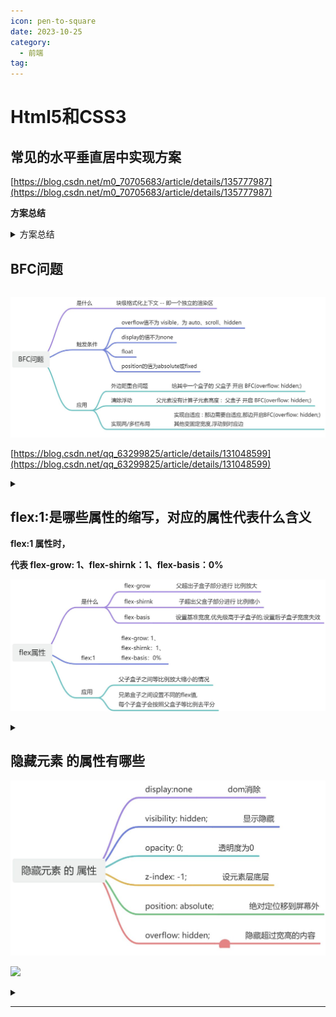 ```yaml
---
icon: pen-to-square
date: 2023-10-25
category:
  - 前端
tag:
---
```

# Html5和CSS3

## 常见的水平垂直居中实现方案

[https://blog.csdn.net/m0_70705683/article/details/135777987](https://blog.csdn.net/m0_70705683/article/details/135777987)

**方案总结**

<details class="lake-collapse"><summary id="u241db6cd"><span class="ne-text">方案总结</span></summary>

#### 利用定位(父相子绝) + 位移

**-- 父相子绝 + 子 **margin**:**auto**;**

**-- 父相子绝 + 子 top,left 位移**50%; **transform**:**translate**(**-50%**,**-50%**);

```javascript
<style>
    .father{
        //width,height,其他省略
  
        position: relative;
    }
    .son{
        position: absolute;
        top:0;
        left:0;
        right:0;
        bottom:0;
        margin:auto;
    }
</style>
<div class="father">
    <div class="son"></div>
</div>
```

#### 利用定位+margin:负值

```javascript
<style>
    .father {
        position: relative;
        width: 200px;
        height: 200px;
        background: skyblue;
    }
    .son {
        position: absolute;
        top: 50%;
        left: 50%;
        margin-left:-50px;
        margin-top:-50px;
        width: 100px;
        height: 100px;
        background: red;
    }
</style>
<div class="father">
    <div class="son"></div>
</div>
```

#### table布局

```javascript
<style>
  .father {
 //width,height,其他省略

  display: table-cell;
  
  text-align: center;//水平居中
  vertical-align: middle;//垂直居中
}
.son {
 //width,height,其他省略

  display: inline-block;
}
</style>
  <div class="father">
  <div class="son"></div>
  </div>
```

#### flex弹性布局

```javascript
<style>
    .father {
        display: flex;
        justify-content: center;//主轴居中,默认水平居中
        align-items: center;//交叉轴居中,默认垂直居中
    }
    .son {
    }
</style>
<div class="father">
    <div class="son"></div>
</div>
```

#### grid网格布局

```javascript
<style>
    .father {
            display: grid;
            justify-content: center;//主轴居中,默认水平居中
            align-items: center;//交叉轴居中,默认垂直居中
        }
        .son {
        }
</style>
<div class="father">
    <div class="son"></div>
</div>
```

#### 拓展

**在CSS中实现元素的水平和垂直居中布局是一个常见需求，不同的元素类型（内联元素和块级元素）和布局方法（如Flexbox、Grid、定位等）提供了多种解决方案。以下是对您提供的文件内容的总结：**

### 内联元素居中布局

 **水平居中** **：**

* **行内元素可以通过设置父元素的 **`<span class="ne-text">text-align: center;</span>` 来实现水平居中。
* **使用Flexbox布局，可以设置父元素为 **`<span class="ne-text">display: flex;</span>` 并使用 `<span class="ne-text">justify-content: center;</span>` 来实现水平居中。

 **垂直居中** **：**

* **对于单行文本，可以通过设置父元素的高度等于行高（**`<span class="ne-text">height === line-height</span>`）来实现垂直居中。
* **对于多行文本，可以使用表格单元格布局，将父元素设置为 **`<span class="ne-text">display: table-cell;</span>` 并使用 `<span class="ne-text">vertical-align: middle;</span>` 来实现垂直居中。

### 块级元素居中布局

 **水平居中** **：**

* **对于已定义宽度的元素，可以通过设置 **`<span class="ne-text">margin: 0 auto;</span>` 来实现水平居中。
* **使用绝对定位，可以将元素的 **`<span class="ne-text">left</span>` 属性设置为 `<span class="ne-text">50%</span>`，然后使用 `<span class="ne-text">margin-left</span>` 设置为元素宽度的一半的负值来实现水平居中。

 **垂直居中** **：**

* **使用绝对定位，可以设置元素的 **`<span class="ne-text">top</span>`、`<span class="ne-text">left</span>`、`<span class="ne-text">margin-top</span>` 和 `<span class="ne-text">margin-left</span>`（如果已定义高度）来实现垂直居中。
* **通过设置父元素为 **`<span class="ne-text">display: table-cell;</span>` 并使用 `<span class="ne-text">vertical-align: middle;</span>` 可以实现垂直居中。
* **使用 **`<span class="ne-text">transform: translate(x, y);</span>` 可以在不知道元素宽高的情况下实现垂直居中。
* **使用Flexbox（**`<span class="ne-text">display: flex;</span>`）和Grid（`<span class="ne-text">display: grid;</span>`）也可以实现垂直居中，但Grid的兼容性相对较差。

</details>

## BFC问题


```markdown

```

![alt text](/assets/images/bfc.jpg "思维导图")

[https://blog.csdn.net/qq_63299825/article/details/131048599](https://blog.csdn.net/qq_63299825/article/details/131048599)

<details class="lake-collapse"><summary id="u8f2438d8"></summary>

## 一、[BFC](https://so.csdn.net/so/search?q=BFC&spm=1001.2101.3001.7020)的定义 (一个独立的渲染区)

 **BFC** **（Block Formatting Context），即** **块级格式化上下文** **，它是页面中的一块渲染区域，并且有一套属于自己的渲染规则,**

**1.内部的盒子会在垂直方向上一个接一个的放置**

**2.对于同一个BFC的俩个相邻的盒子的margin会发生重叠，与方向无关。**

**3.每个元素的左外边距与包含块的左边界相接触（从左到右），即使浮动元素也是如此**

**4.BFC的区域不会与float的元素区域重叠**

**5.计算BFC的高度时，浮动子元素也参与计算**

**6.BFC就是页面上的一个隔离的独立容器，容器里面的子元素不会影响到外面的元素，反之亦然**

**BFC目的是形成一个相对于外界完全独立的空间，让内部的子元素不会影响到外部的元素**

**在页面布局阶段，往往会因为BFC问题导致 页面布局发生错乱，如外边距合并问题，元素高度丢失，两栏布局没有实现自适应。**

## 二、触发BFC的条件

**1.根元素，即HTML元素**

**2.浮动元素：float值为left、right**

**3.overflow值不为 visible，为 auto、scroll、hidden**

**4.display的值为除了none以外的全部值, inline-block、inltable-cell、table-caption、table、inline-table、flex、inline-flex、grid、inline-grid**

**5.position的值为absolute或fixed**

## 四、BFC的应用场景([https://blog.csdn.net/qq_63299825/article/details/131048599](https://blog.csdn.net/qq_63299825/article/details/131048599))

#### **1.避免外边距重叠**

**当兄弟盒子设置 同时给兄弟元素设置一个下外边距同时设置一个上外边距,发生外边距合并**

```javascript
        <style>
            div:first-child {
                width: 100px;
                height: 100px;
                background: red;
                margin-bottom: 10px;
            }
            div:last-child {
                width: 100px;
                height: 100px;
                background: green;
                margin-top: 20px;
            }
        </style>
  
        <div class="cube"></div>
        <div class="cube"></div>
```

![](https://cdn.nlark.com/yuque/0/2024/png/45821596/1725614218936-6cb37d41-1c10-4e2d-94d2-6b5bd5a5c773.png)

**最佳方法:**当我们 **给第一个盒子一个父盒子** **，并触发父盒子生成一个BFC,那么两个div就不属于同一个BFC,则不会出现外边距重叠问题。**

```javascript
         <style>
            .cube {
                width: 100px;
                height: 100px;
                background-color: red;
                margin-bottom: 10px;
            }
            .cube1:last-child {
                width: 100px;
                height: 100px;
                background-color: red;
                margin-top: 20px;
            }
            .container {
                /* 开启bfc属性  */
                overflow: hidden;
            }
        </style>
 
        <div class="container">
            <div class="cube"></div>
        </div>
        <div class="cube1"></div>
```

![](https://cdn.nlark.com/yuque/0/2024/png/45821596/1725614246816-0c14d13c-fc20-4d16-a835-9cf7df37dc63.png)

#### 2.[清除浮动](https://so.csdn.net/so/search?q=%E6%B8%85%E9%99%A4%E6%B5%AE%E5%8A%A8&spm=1001.2101.3001.7020)

**在父元素parent计算高度时，并没有计算子元素child的高度。**

```javascript
        <style>
            .parent {
                border: 10px solid red;
            }
            .child {
                width: 100px;
                height: 100px;
                background-color: blue;
                /* 浮动效果 */
                float: left;
            }
        </style>
 
        <div class="parent">
            <div class="child"></div>
        </div>
```

![](https://cdn.nlark.com/yuque/0/2024/png/45821596/1725614151690-63f3dd80-49da-4cc2-a683-e52528de5ec5.png)

**我们给父元素生成BFC后，父元素在计算高度时就会将浮动子元素child的高度也计算到其中**

```javascript
            .parent {
                border: 10px solid red;
                /* 开启bfc overflow hidden auto */
                overflow: hidden;
            }
```

![](https://cdn.nlark.com/yuque/0/2024/png/45821596/1725614187140-2bc58153-dfef-42c6-92e7-fb413aadace1.png)

#### 3.实现两栏布局

**左侧设置宽度，右边自适应，右边开启BFC**

```javascript
	<style>
		.left{
			width: 300px;
			background-color: red;
			float: left;
		}
		.right{
			background-color: blue;
			/* 开启bfc */
			overflow: hidden;
		}
	</style>
  
    <div class="left">左侧定宽</div>
	<div class="right">右侧自适应右侧自适应右侧自适应右侧自适应
		右侧自适应右侧自适应右侧自适应右侧自适应右侧自适应右侧自适应
		右侧自适应右侧自适应右侧自适应右侧自适应右侧自适应右侧自适应
		右侧自适应右侧自适应右侧自适应右侧自适应右侧自适应右侧自适应
	</div>
```

**实现了两栏布局且右边是自适应**

![](https://cdn.nlark.com/yuque/0/2024/png/45821596/1725614287530-32eef73e-9355-4169-84c0-1d6329b6c1f0.png)

#### 4.实现三栏布局

**思路:左右两边固定宽度，给左盒子float:left;给右盒子float:right，给中间盒子开启BFC,实现左右固定宽度，中间自适应的效果**

```javascript
        <style>
            /* 三列布局 左侧右侧定宽 中间自适应 */
            .left,
            .right {
                width: 100px;
                height: 50px;
                background-color: red;
            }
            .left {
                float: left;
            }
            .right {
                float: right;
            }
            .center {
                height: 100px;
                background-color: blue;
                /* 开启bfc */
                overflow: hidden;
            }
        </style>
    
        <div class="left"></div>
        <div class="right"></div>
        <div class="center"></div>
```

![](https://cdn.nlark.com/yuque/0/2024/png/45821596/1725614322841-c5d0f96d-265a-402f-8694-f69e690f64d5.png)

## 三、外边距合并问题

**.兄弟级外边距合并**

**        合并出现原因:同时给兄弟元素设置一个下外边距同时设置一个上外边距,发生外边距合并**

**        合并解决方案:**

**            1.只给其中一个兄弟元素设置外边距**

**            2.给下边外边距开启BFC**

**                1.display:inline-blick/flex**

**                2.position:absolute/fixed**

**                3.float:left**

**            3.给上边兄弟元素设置一个父元素 给父元素开启BFC**

**                overflow hidden/auto **

** 2.父子级外边距合并**

**        合并出现原因:同时给父子元素设置同一方向的一个外边距**

**        合并解决方案:**

**            1.给父元素设置padding属性**

**            2.给父元素设置border边框**

</details>

## flex:1:是哪些属性的缩写，对应的属性代表什么含义

**flex:1 属性时，**

**代表 flex-grow: 1、flex-shirnk：1、flex-basis：0%**

![alt text](/assets/images/flex1.jpeg "思维导图")

<details class="lake-collapse"><summary id="uc2dbeb54"></summary>

![](https://cdn.nlark.com/yuque/0/2024/jpeg/45821596/1725617717756-b6ef9d7a-85f3-433e-abc9-9b3cb05e096f.jpeg)

* **flex:1实际代表的是三个属性的简写**
* **flex-grow**是用来增大盒子的，比如，当父盒子的宽度大于子盒子的宽度，父盒子的剩余空间可以利用flex-grow来设置子盒子增大的占比
* **flex-shrink**用来设置子盒子超过父盒子的宽度后，超出部分进行缩小的取值比例
* **flex-basis**是用来设置盒子的基准宽度，并且basis和width同时存在basis会把width干掉

**所以**flex：1；的逻辑就是用flex-basis把width干掉，然后再用flex-grow和flex-shrink增大的增大缩小的缩小，达成最终的效果**。**

* `<span class="ne-text">flex-basis</span>`：指定元素在主轴的大小，可以等同 `<span class="ne-text">width</span>`或者 `<span class="ne-text">height</span>`，优先级要高于 `<span class="ne-text">width</span>` 和 `<span class="ne-text">height</span>`

[https://www.cnblogs.com/mmzuo-798/p/17246920.html](https://www.cnblogs.com/mmzuo-798/p/17246920.html)

</details>

## 隐藏元素 的属性有哪些

![alt text](/assets/images/ycys.jpeg "思维导图")

![](https://cdn.nlark.com/yuque/0/2024/jpeg/45821596/1725618819221-b6f01759-5fea-43ff-bbe6-1b05dcf882a3.jpeg)

<details class="lake-collapse"><summary id="ucf4c21c0"></summary>

**在CSS中，隐藏元素可以通过多种方式实现，每种方式都有其特定的用途和效果。以下是一些常用的方法来隐藏元素：**

1. `<span class="ne-text">display: none;</span>`：

* **完全从文档流中移除元素，不占据任何空间。**
* **元素不会被显示，也不会影响到其他元素的布局。**

2. `<span class="ne-text">visibility: hidden;</span>`：

* **元素在页面上不可见，但它仍占据着原来的空间。**
* **与 **`<span class="ne-text">display: none;</span>` 不同，使用 `<span class="ne-text">visibility: hidden;</span>` 隐藏的元素仍会影响布局，因为它仍占据空间。

3. `<span class="ne-text">opacity: 0;</span>`：

* **将元素的透明度设置为0，使其完全透明，从而看不见。**
* **元素仍然占据空间，并且可以响应交互（如点击）。**

4. `<span class="ne-text">z-index: -1;</span>`：

* **通过将 **`<span class="ne-text">z-index</span>` 属性设置为负值，可以使元素被其他元素覆盖，从而在视觉上“隐藏”。
* **元素仍然可见，如果页面上没有其他元素覆盖它，或者在某些情况下，它可能会重新可见。**

5. `<span class="ne-text">position: absolute;</span>` 与 `<span class="ne-text">left</span>` **/** `<span class="ne-text">top</span>` 属性结合：

* **将元素通过绝对定位移出视口外，例如设置 **`<span class="ne-text">left: -9999px;</span>` 或 `<span class="ne-text">top: -9999px;</span>`。
* **元素不可见，但仍然占据空间。**

6. `<span class="ne-text">clip-path: inset(100%);</span>` 或 `<span class="ne-text">clip: rect(0, 0, 0, 0);</span>`：

* **使用 **`<span class="ne-text">clip-path</span>` 或 `<span class="ne-text">clip</span>` 属性将元素的可视区域设置为0，从而在视觉上隐藏元素。
* **元素不可见，且不占据空间。**

7. `<span class="ne-text">height: 0; width: 0;</span>`：

* **将元素的宽度和高度设置为0，使其不可见。**
* **元素不可见，且不占据空间，除非有边框或内边距。**

8. `<span class="ne-text">overflow: hidden;</span>`：

* **当与 **`<span class="ne-text">height</span>` 或 `<span class="ne-text">width</span>` 属性结合使用时，可以隐藏元素内溢出的内容。
* **元素本身仍然可见，但超出部分的内容不可见。**

9. **使用 **`<span class="ne-text">aria-hidden="true"</span>` ** 属性** **：**

* **这是一个无障碍性（accessibility）相关的属性，用于告知辅助技术（如屏幕阅读器）忽略该元素。**
* **元素在视觉上仍然可见，但不会传达给使用辅助技术的用户。**

10. `<span class="ne-text">pointer-events: none;</span>`：

* **禁止元素响应指针事件，如点击、悬停等。**
* **元素在视觉上仍然可见，但用户无法与之交互。**

**选择哪种方法取决于你的具体需求，比如是否需要元素继续参与文档流的布局，是否需要保持可访问性，或者是否需要元素在某些情况下重新可见。**

</details>

---
